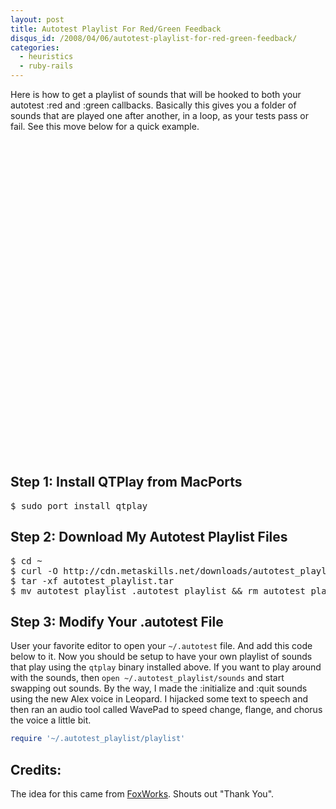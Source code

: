 ```yaml
--- 
layout: post
title: Autotest Playlist For Red/Green Feedback
disqus_id: /2008/04/06/autotest-playlist-for-red-green-feedback/
categories: 
  - heuristics
  - ruby-rails
---
```



<p>
  Here is how to get a playlist of sounds that will be hooked to both your autotest :red and :green callbacks. Basically this gives you a folder of sounds that are played one after another, in a loop, as your tests pass or fail. See this move below for a quick example.
</p>

<div class="center">
  <object width="640" height="505"><param name="movie" value="http://www.youtube.com/v/HV_drKDclFA?fs=1&amp;hl=en_US&amp;color1=0x3a3a3a&amp;color2=0x999999"></param><param name="allowFullScreen" value="true"></param><param name="allowscriptaccess" value="always"></param><embed src="http://www.youtube.com/v/HV_drKDclFA?fs=1&amp;hl=en_US&amp;color1=0x3a3a3a&amp;color2=0x999999" type="application/x-shockwave-flash" allowscriptaccess="always" allowfullscreen="true" width="640" height="505"></embed></object>
</div>


<h2>Step 1: Install QTPlay from MacPorts</h2>

<pre class="command">
$ sudo port install qtplay
</pre>


<h2>Step 2: Download My Autotest Playlist Files</h2>

<pre class="command">
$ cd ~
$ curl -O http://cdn.metaskills.net/downloads/autotest_playlist.tar
$ tar -xf autotest_playlist.tar
$ mv autotest_playlist .autotest_playlist && rm autotest_playlist.tar
</pre>


<h2>Step 3: Modify Your .autotest File</h2>

<p>
  User your favorite editor to open your <code>~/.autotest</code> file. And add this code below to it. Now you should be setup to have your own playlist of sounds that play using the <code>qtplay</code> binary installed above. If you want to play around with the sounds, then <code>open ~/.autotest_playlist/sounds</code> and start swapping out sounds. By the way, I made the :initialize and :quit sounds using the new Alex voice in Leopard. I hijacked some text to speech and then ran an audio tool called WavePad to speed change, flange, and chorus the voice a little bit.
</p>

```ruby
require '~/.autotest_playlist/playlist'
```


<h2>Credits:</h2>

<p>The idea for this came from <a href="http://www.fozworks.com/2007/7/28/autotest-sound-effects/">FoxWorks</a>. Shouts out "Thank You".</p>








